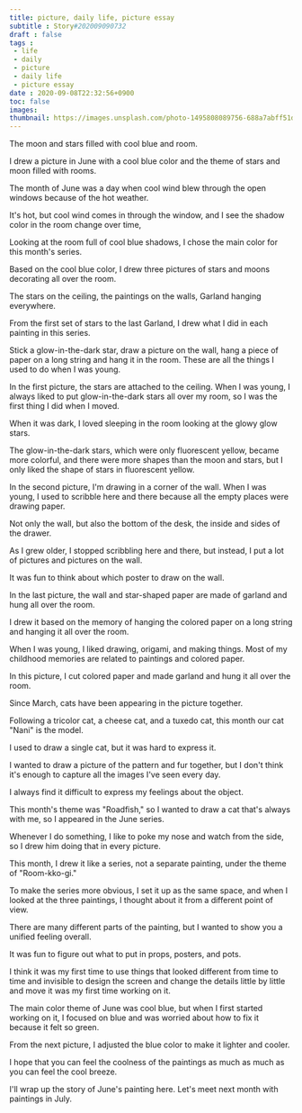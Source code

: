```yaml
---
title: picture, daily life, picture essay
subtitle : Story#202009090732
draft : false
tags :
 - life
 - daily
 - picture
 - daily life
 - picture essay
date : 2020-09-08T22:32:56+0900
toc: false
images: 
thumbnail: https://images.unsplash.com/photo-1495808089756-688a7abff51d?ixlib=rb-1.2.1&q=80&fm=jpg&crop=entropy&cs=tinysrgb&w=1080&fit=max&ixid=eyJhcHBfaWQiOjE1NTU0OX0
---
```


The moon and stars filled with cool blue and room.  

I drew a picture in June with a cool blue color and the theme of stars and moon filled with rooms.  

The month of June was a day when cool wind blew through the open windows because of the hot weather.  

It's hot, but cool wind comes in through the window, and I see the shadow color in the room change over time,  

Looking at the room full of cool blue shadows, I chose the main color for this month's series.   

Based on the cool blue color, I drew three pictures of stars and moons decorating all over the room.  

The stars on the ceiling, the paintings on the walls, Garland hanging everywhere.  

From the first set of stars to the last Garland, I drew what I did in each painting in this series.  

Stick a glow-in-the-dark star, draw a picture on the wall, hang a piece of paper on a long string and hang it in the room. These are all the things I used to do when I was young.  

In the first picture, the stars are attached to the ceiling. When I was young, I always liked to put glow-in-the-dark stars all over my room, so I was the first thing I did when I moved.  

When it was dark, I loved sleeping in the room looking at the glowy glow stars.  

The glow-in-the-dark stars, which were only fluorescent yellow, became more colorful, and there were more shapes than the moon and stars, but I only liked the shape of stars in fluorescent yellow.  

In the second picture, I'm drawing in a corner of the wall. When I was young, I used to scribble here and there because all the empty places were drawing paper.  

Not only the wall, but also the bottom of the desk, the inside and sides of the drawer.  

As I grew older, I stopped scribbling here and there, but instead, I put a lot of pictures and pictures on the wall.  

It was fun to think about which poster to draw on the wall.  

In the last picture, the wall and star-shaped paper are made of garland and hung all over the room.  

I drew it based on the memory of hanging the colored paper on a long string and hanging it all over the room.  

When I was young, I liked drawing, origami, and making things. Most of my childhood memories are related to paintings and colored paper.  

In this picture, I cut colored paper and made garland and hung it all over the room.  

Since March, cats have been appearing in the picture together.  

Following a tricolor cat, a cheese cat, and a tuxedo cat, this month our cat "Nani" is the model.  

I used to draw a single cat, but it was hard to express it.  

I wanted to draw a picture of the pattern and fur together, but I don't think it's enough to capture all the images I've seen every day.  

I always find it difficult to express my feelings about the object.  

This month's theme was "Roadfish," so I wanted to draw a cat that's always with me, so I appeared in the June series.  

Whenever I do something, I like to poke my nose and watch from the side, so I drew him doing that in every picture.  

This month, I drew it like a series, not a separate painting, under the theme of "Room-kko-gi."  

To make the series more obvious, I set it up as the same space, and when I looked at the three paintings, I thought about it from a different point of view.  

There are many different parts of the painting, but I wanted to show you a unified feeling overall.  

It was fun to figure out what to put in props, posters, and pots.  

I think it was my first time to use things that looked different from time to time and invisible to design the screen and change the details little by little and move it was my first time working on it.  

The main color theme of June was cool blue, but when I first started working on it, I focused on blue and was worried about how to fix it because it felt so green.  

From the next picture, I adjusted the blue color to make it lighter and cooler.  

I hope that you can feel the coolness of the paintings as much as much as you can feel the cool breeze.  

I'll wrap up the story of June's painting here. Let's meet next month with paintings in July.  

